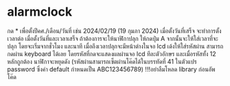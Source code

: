 # alarmclock
กด * เพื่อตั้งปีคศ./เดือน/วันที่ เช่น 2024/02/19 (19 กุมภา 2024) เมื่อตั้งวันที่เสร็จ จะทำการตั้งเวลาต่อ
เมื่อตั้งวันที่และเวลาเสร็จ ถ้าต้องการจะให้นาฬิกาปลุก ให้กดปุ่ม A จากนั้นจะให้ใส่เวลาที่จะปลุก โดยจะเริ่มจากชั่วโมง และนาที
เมื่อถึงเวลาปลุกจะมีหน้าต่างในจอ lcd เด้งให้ใส่รหัสผ่าน สามารถกดผ่าน keyboard ได้เลย โดยรหัสที่กดจะแสดงผลผ่านจอ lcd ทีละตัวอักษร และเมื่อรหัสทั้ง 12 หลักถูกต้อง นาฬิกาจะหยุดดัง
(รหัสผ่านสามารถเซ็ตผ่านโค๊ดได้ในบรรทัดที่ 41 ในตัวแปร password ซึ่งค่า default กำหนดเป็น ABC123456789) !!!อย่าลืมโหลด library ก่อนอัพโค๊ด
